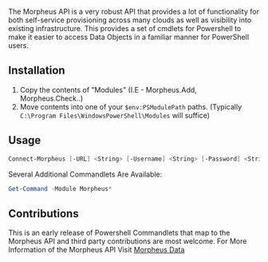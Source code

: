 The Morpheus API is a very robust API that provides a lot of functionality for both self-service provisioning across many clouds as well as visibility into existing infrastructure. This provides a set of cmdlets for Powershell to make it easier to access Data Objects in a familiar manner for PowerShell users.

## Installation

1. Copy the contents of "Modules" (I.E - Morpheus.Add, Morpheus.Check..)
2. Move contents into one of your `$env:PSModulePath` paths.
(Typically `C:\Program Files\WindowsPowerShell\Modules` will suffice)
		
## Usage

```powershell
Connect-Morpheus [-URL] <String> [-Username] <String> [-Password] <String>
```
	
Several Additional Commandlets Are Available:

```powershell
Get-Command -Module Morpheus*
```

## Contributions

This is an early release of Powershell Commandlets that map to the Morpheus API and third party contributions are most welcome. For More Information of the Morpheus API Visit [Morpheus Data](https://www.morpheusdata.com)

